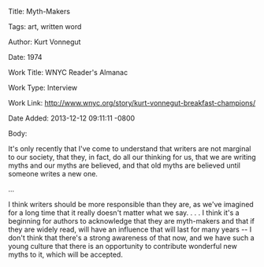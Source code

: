 Title:  Myth-Makers

Tags:   art, written word

Author: Kurt Vonnegut

Date:   1974

Work Title: WNYC Reader's Almanac

Work Type: Interview

Work Link: http://www.wnyc.org/story/kurt-vonnegut-breakfast-champions/

Date Added: 2013-12-12 09:11:11 -0800

Body: 

It's only recently that I've come to understand that writers are not marginal to our society, that they, in fact, do all our thinking for us, that we are writing myths and our myths are believed, and that old myths are believed until someone writes a new one. 

... 

I think writers should be more responsible than they are, as we've imagined for a long time that it really doesn't matter what we say. . . . I think it's a beginning for authors to acknowledge that they are myth-makers and that if they are widely read, will have an influence that will last for many years -- I don't think that there's a strong awareness of that now, and we have such a young culture that there is an opportunity to contribute wonderful new myths to it, which will be accepted.
